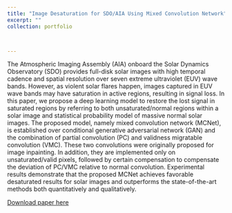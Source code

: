 ```yaml
---
title: "Image Desaturation for SDO/AIA Using Mixed Convolution Network"
excerpt: ""
collection: portfolio



---
```


The Atmospheric Imaging Assembly (AIA) onboard the Solar Dynamics Observatory (SDO) provides full-disk solar images with high temporal cadence and spatial resolution over seven extreme ultraviolet (EUV) wave bands. However, as violent solar flares happen, images captured in EUV wave bands may have saturation in active regions, resulting in signal loss. In this paper, we propose a deep learning model to restore the lost signal in saturated regions by referring to both unsaturated/normal regions within a solar image and statistical probability model of massive normal solar images. The proposed model, namely mixed convolution network (MCNet), is established over conditional generative adversarial network (GAN) and the combination of partial convolution (PC) and validness migratable convolution (VMC). These two convolutions were originally proposed for image inpainting. In addition, they are implemented only on unsaturated/valid pixels, followed by certain compensation to compensate the deviation of PC/VMC relative to normal convolution. Experimental results demonstrate that the proposed MCNet achieves favorable desaturated results for solar images and outperforms the state-of-the-art methods both quantitatively and qualitatively.

[Download paper here](https://iopscience.iop.org/article/10.1088/1674-4527/ac69b7/meta)
